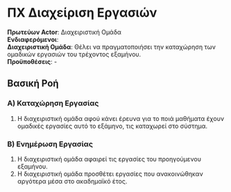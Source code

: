 # **ΠΧ Διαχείριση Εργασιών**

**Πρωτεύων Actor**: Διαχειριστική Ομάδα  
**Ενδιαφερόμενοι**:  
**Διαχειριστική Ομάδα**: Θέλει να πραγματοποιήσει την καταχώρηση των ομαδικών εργασιών του τρέχοντος εξαμήνου.  
**Προϋποθέσεις**: -  

## Βασική Ροή

### Α) Καταχώρηση Εργασίας

1. Η διαχειριστική ομάδα αφού κάνει έρευνα για το ποιά μαθήματα έχουν ομαδικές εργασίες αυτό το εξάμηνο, τις καταχωρεί στο σύστημα.

### Β) Ενημέρωση Εργασίας

1. Η διαχειριστική ομάδα αφαιρεί τις εργασίες του προηγούμενου εξαμήνου.
2. Η διαχειριστική ομάδα προσθέτει εργασίες που ανακοινώθηκαν αργότερα μέσα στο ακαδημαϊκό έτος. 

